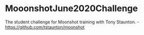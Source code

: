 # MooonshotJune2020Challenge
The student challenge for Moonshot training with Tony Staunton. - https://github.com/tstaunton/moonshot

